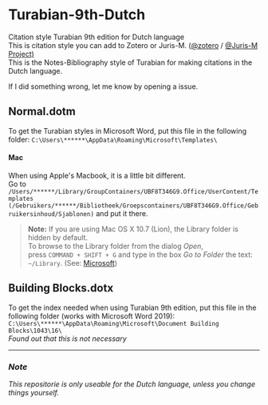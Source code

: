 # Turabian-9th-Dutch
Citation style Turabian 9th edition for Dutch language </br>
This is citation style you can add to Zotero or Juris-M. ([@zotero](https://github.com/zotero) / [@Juris-M Project)](https://github.com/Juris-M)  </br>
This is the Notes-Bibliography style of Turabian for making citations in the Dutch language. </p>
If I did something wrong, let me know by opening a issue.

## Normal.dotm
To get the Turabian styles in Microsoft Word, put this file in the following folder: `C:\Users\******\AppData\Roaming\Microsoft\Templates\` </br>
#### Mac
When using Apple's Macbook, it is a little bit different. </br>
Go to `/Users/******/Library/GroupContainers/UBF8T346G9.Office/UserContent/Templates` </br>
`(/Gebruikers/******/Bibliotheek/Groepscontainers/UBF8T346G9.Office/Gebruikersinhoud/Sjablonen)` and put it there.
> **Note:** If you are using Mac OS X 10.7 (Lion), the Library folder is hidden by default. </br>
> To browse to the Library folder from the dialog *Open*, </br>
> press `COMMAND + SHIFT + G` and type in the box *Go to Folder* the text: `~/Library`. (See: [Microsoft](https://support.microsoft.com/nl-nl/office/standaardinstellingen-voor-nieuwe-documenten-wijzigen-430b4132-e129-46e4-97d2-19c326352c7f))

## Building Blocks.dotx
To get the index needed when using Turabian 9th edition, put this file in the following folder (works with Microsoft Word 2019): `C:\Users\******\AppData\Roaming\Microsoft\Document Building Blocks\1043\16\` </br>
*Found out that this is not necessary*

***
### *Note*
*This repositorie is only useable for the Dutch language, unless you change things yourself.*
